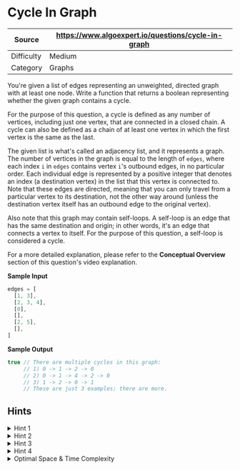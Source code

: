 # Cycle In Graph

| Source | https://www.algoexpert.io/questions/cycle-in-graph |
|---|---|
| Difficulty | Medium |
| Category | Graphs |

You're given a list of edges representing an unweighted, directed graph with at 
least one node. Write a function that returns a boolean representing whether the 
given graph contains a cycle.

For the purpose of this question, a cycle is defined as any number of vertices,
including just one vertex, that are connected in a closed chain. A cycle can also
be defined as a chain of at least one vertex in which the first vertex is the same
as the last.

The given list is what's called an adjacency list, and it represents a graph. The
number of vertices in the graph is equal to the length of `edges`, where each index
`i` in `edges` contains vertex `i`'s outbound edges, in no particular order. Each
individual edge is represented by a positive integer that denotes an index (a
destination vertex) in the list that this vertex is connected to. Note that these
edges are directed, meaning that you can only travel from a particular vertex to
its destination, not the other way around (unless the destination vertex itself
has an outbound edge to the original vertex).

Also note that this graph may contain self-loops. A self-loop is an edge that has
the same destination and origin; in other words, it's an edge that connects a
vertex to itself. For the purpose of this question, a self-loop is considered a
cycle.

For a more detailed explanation, please refer to the **Conceptual Overview** section
of this question's video explanation.

**Sample Input**
```ts
edges = [
  [1, 3],
  [2, 3, 4],
  [0],
  [],
  [2, 5],
  [],
]
```

**Sample Output**
```ts
true // There are multiple cycles in this graph: 
     // 1) 0 -> 1 -> 2 -> 0
     // 2) 0 -> 1 -> 4 -> 2 -> 0
     // 3) 1 -> 2 -> 0 -> 1
     // These are just 3 examples; there are more.
```

## Hints

<details>
<summary>Hint 1</summary>
There are multiple ways to solve this problem, and they all make use of a depth-first-search
traversal.
</details>

<details>
<summary>Hint 2</summary>
When traversing a graph using depth-first-search, a back edge us an edge from a node
to one of its ancestors in the depth-first-search tree, and a back edge denotes the
presence of a cycle. How can you determine if a graph has any back edges?
</details>

<details>
<summary>Hint 3</summary>
To find back edges, you'll need to keep track of which nodes you've already visited 
and which nodes are ancestors of the current node in the depth-first-search tree. 
There are a few ways to do this, but one approach is to recursively traverse the 
graph and to keep track of which nodes have been visited in general and which nodes 
have been visited in the current recursion stack; you can do so with two separate 
data structures. If you reach a node that has an edge to a node that's already in 
the recursion stack, then you've detected a back edge, and there's a cycle in the graph.
</details>

<details>
<summary>Hint 4</summary>
Similar to the previous hint, you can also detect a back edge by performing a 3-color 
depth-first search. Each node is colored white to start; recursively traverse through 
the graph, coloring the current node grey and then calling the recursive traversal 
function on all of its neighbors. After traversing all the neighbors, color the current 
node black to signify that it's "done." If you ever find an edge to a node that's 
grey, you've found a back edge, and there's a cycle in the graph.
</details>

<details>
<summary>Optimal Space &amp; Time Complexity</summary>
O(v + e) time | O(v) space - where v is the number of vertices of the input graph and
e is the number of edges of the input graph
</details>
